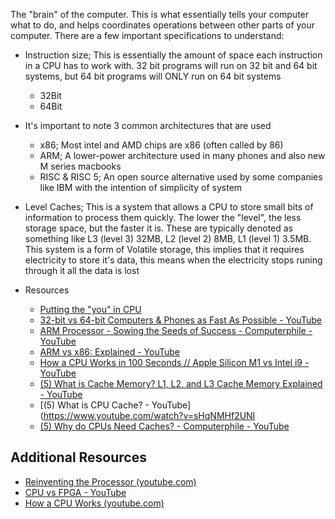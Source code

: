 
The "brain" of the computer. This is what essentially tells your computer what to do, and helps coordinates operations between other parts of your computer. There are a few important specifications to understand:
  - Instruction size; This is essentially the amount of space each instruction in a CPU has to work with. 32 bit programs will run on 32 bit and 64 bit systems, but 64 bit programs will ONLY run on 64 bit systems
    - 32Bit
    - 64Bit
  - It's important to note 3 common architectures that are used
    - x86; Most intel and AMD chips are x86 (often called by 86)
    - ARM; A lower-power architecture used in many phones and also new M series macbooks
    - RISC & RISC 5; An open source alternative used by some companies like IBM with the intention of simplicity of system
  - Level Caches; This is a system that allows a CPU to store small bits of information to process them quickly. The lower the "level", the less storage space, but the faster it is. These are typically denoted as something like L3 (level 3) 32MB, L2 (level 2) 8MB, L1 (level 1) 3.5MB. This system is a form of Volatile storage, this implies that it requires electricity to store it's data, this means when the electricity stops runing through it all the data is lost
  - Resources
  
    - [Putting the "you" in CPU](https://cpu.land/)
    - [32-bit vs 64-bit Computers & Phones as Fast As Possible - YouTube](https://www.youtube.com/watch?v=IknbgnJLSRY)
    - [ARM Processor - Sowing the Seeds of Success - Computerphile - YouTube](https://www.youtube.com/watch?v=1jOJl8gRPyQ)
    - [ARM vs x86: Explained - YouTube](https://www.youtube.com/watch?v=aRy8AOhZ-cY)
    -  [How a CPU Works in 100 Seconds // Apple Silicon M1 vs Intel i9 - YouTube](https://www.youtube.com/watch?v=vqs_0W-MSB0)
    - [(5) What is Cache Memory? L1, L2, and L3 Cache Memory Explained - YouTube](https://www.youtube.com/watch?v=IA8au8Qr3lo)
    - [(5) What is CPU Cache? - YouTube](https://www.youtube.com/watch?v=sHqNMHf2UNI
    - [(5) Why do CPUs Need Caches? - Computerphile - YouTube](https://www.youtube.com/watch?v=6JpLD3PUAZk)


## Additional Resources
- [Reinventing the Processor (youtube.com)](https://www.youtube.com/watch?v=rDnqmVnrZKs)
- [CPU vs FPGA - YouTube](https://www.youtube.com/watch?v=BML1YHZpx2o)
- [How a CPU Works (youtube.com)](https://www.youtube.com/watch?v=cNN_tTXABUA)